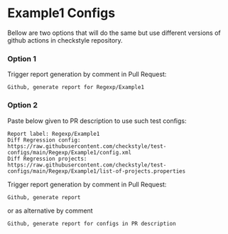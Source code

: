 # Example1 Configs

Bellow are two options that will do the same but use different versions
of github actions in checkstyle repository.


### Option 1
Trigger report generation by comment in Pull Request:
```
Github, generate report for Regexp/Example1
```

### Option 2

Paste below given to PR description to use such test configs:
```
Report label: Regexp/Example1
Diff Regression config: https://raw.githubusercontent.com/checkstyle/test-configs/main/Regexp/Example1/config.xml
Diff Regression projects: https://raw.githubusercontent.com/checkstyle/test-configs/main/Regexp/Example1/list-of-projects.properties
```

Trigger report generation by comment in Pull Request:
```
Github, generate report
```
or as alternative by comment
```
Github, generate report for configs in PR description
```
